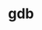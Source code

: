 ---
title: "gdb"
layout: cache
categories: [package, develop]
meta: {"compilers": ["gcc@=10.2.1", "gcc@=10.5.0", "gcc@=11.4.0", "gcc@=13.3.0"], "num_specs": 17, "num_specs_by_stack": {"developer-tools-aarch64-linux-gnu": 5, "developer-tools-manylinux2014": 1, "developer-tools-x86_64_v3-linux-gnu": 5, "hep": 6, "root": 17}, "oss": ["centos7", "rhel8", "ubuntu22.04"], "platforms": ["linux"], "stacks": ["developer-tools-aarch64-linux-gnu", "developer-tools-manylinux2014", "developer-tools-x86_64_v3-linux-gnu", "hep", "root"], "targets": ["aarch64", "x86_64_v3"], "versions": ["15.2"]}
spec_details: [{"compiler": "gcc@=10.2.1", "hash": "4vshneobtwnesazmgn3f4n3sustzo5ur", "os": "centos7", "platform": "linux", "size": "-", "stacks": ["developer-tools-manylinux2014", "root"], "tarball": "https://binaries.spack.io/develop/build_cache/linux-centos7-x86_64_v3/gcc-10.2.1/gdb-15.2/linux-centos7-x86_64_v3-gcc-10.2.1-gdb-15.2-4vshneobtwnesazmgn3f4n3sustzo5ur.spack", "target": "x86_64_v3", "variants": ["build_system=autotools", "+debuginfod", "~gold", "~ld", "~lto", "patches=7590c95", "+python", "~quad", "~source-highlight", "~tui", "+xz"], "versions": ["15.2"]}, {"compiler": "gcc@=10.5.0", "hash": "3cu4dc2r3gjqh33sai52knfpirvgihvh", "os": "centos7", "platform": "linux", "size": "-", "stacks": ["developer-tools-x86_64_v3-linux-gnu", "root"], "tarball": "https://binaries.spack.io/develop/build_cache/linux-centos7-x86_64_v3/gcc-10.5.0/gdb-15.2/linux-centos7-x86_64_v3-gcc-10.5.0-gdb-15.2-3cu4dc2r3gjqh33sai52knfpirvgihvh.spack", "target": "x86_64_v3", "variants": ["build_system=autotools", "+debuginfod", "~gold", "~ld", "~lto", "patches=7590c95", "+python", "~quad", "~source-highlight", "~tui", "+xz"], "versions": ["15.2"]}, {"compiler": "gcc@=10.5.0", "hash": "6e7txvkh6zudzoei47cpza6qtzosw4o4", "os": "centos7", "platform": "linux", "size": "-", "stacks": ["developer-tools-x86_64_v3-linux-gnu", "root"], "tarball": "https://binaries.spack.io/develop/build_cache/linux-centos7-x86_64_v3/gcc-10.5.0/gdb-15.2/linux-centos7-x86_64_v3-gcc-10.5.0-gdb-15.2-6e7txvkh6zudzoei47cpza6qtzosw4o4.spack", "target": "x86_64_v3", "variants": ["build_system=autotools", "+debuginfod", "~gold", "~ld", "~lto", "patches=7590c95", "+python", "~quad", "~source-highlight", "~tui", "+xz"], "versions": ["15.2"]}, {"compiler": "gcc@=10.5.0", "hash": "b23uajrr5m4a5xvz4pk5em74gz3mqprp", "os": "centos7", "platform": "linux", "size": "-", "stacks": ["developer-tools-x86_64_v3-linux-gnu", "root"], "tarball": "https://binaries.spack.io/develop/build_cache/linux-centos7-x86_64_v3/gcc-10.5.0/gdb-15.2/linux-centos7-x86_64_v3-gcc-10.5.0-gdb-15.2-b23uajrr5m4a5xvz4pk5em74gz3mqprp.spack", "target": "x86_64_v3", "variants": ["build_system=autotools", "+debuginfod", "~gold", "~ld", "~lto", "patches=7590c95", "+python", "~quad", "~source-highlight", "~tui", "+xz"], "versions": ["15.2"]}, {"compiler": "gcc@=10.5.0", "hash": "jwib4627z2cdly3ckvs3hbmwmwoqzl4v", "os": "centos7", "platform": "linux", "size": "-", "stacks": ["developer-tools-x86_64_v3-linux-gnu", "root"], "tarball": "https://binaries.spack.io/develop/build_cache/linux-centos7-x86_64_v3/gcc-10.5.0/gdb-15.2/linux-centos7-x86_64_v3-gcc-10.5.0-gdb-15.2-jwib4627z2cdly3ckvs3hbmwmwoqzl4v.spack", "target": "x86_64_v3", "variants": ["build_system=autotools", "+debuginfod", "~gold", "~ld", "~lto", "patches=7590c95", "+python", "~quad", "~source-highlight", "~tui", "+xz"], "versions": ["15.2"]}, {"compiler": "gcc@=10.5.0", "hash": "n7zjmqewgm546gtcttsdjgabcd7n7krw", "os": "centos7", "platform": "linux", "size": "-", "stacks": ["developer-tools-x86_64_v3-linux-gnu", "root"], "tarball": "https://binaries.spack.io/develop/build_cache/linux-centos7-x86_64_v3/gcc-10.5.0/gdb-15.2/linux-centos7-x86_64_v3-gcc-10.5.0-gdb-15.2-n7zjmqewgm546gtcttsdjgabcd7n7krw.spack", "target": "x86_64_v3", "variants": ["build_system=autotools", "+debuginfod", "~gold", "~ld", "~lto", "patches=7590c95", "+python", "~quad", "~source-highlight", "~tui", "+xz"], "versions": ["15.2"]}, {"compiler": "gcc@=13.3.0", "hash": "gjsq2oxtvw5hexxjzhhhoqaqcfeaceeo", "os": "rhel8", "platform": "linux", "size": "-", "stacks": ["developer-tools-aarch64-linux-gnu", "root"], "tarball": "https://binaries.spack.io/develop/build_cache/linux-rhel8-aarch64/gcc-13.3.0/gdb-15.2/linux-rhel8-aarch64-gcc-13.3.0-gdb-15.2-gjsq2oxtvw5hexxjzhhhoqaqcfeaceeo.spack", "target": "aarch64", "variants": ["build_system=autotools", "+debuginfod", "~gold", "~ld", "~lto", "patches=7590c95", "+python", "~quad", "~source-highlight", "~tui", "+xz"], "versions": ["15.2"]}, {"compiler": "gcc@=13.3.0", "hash": "pnajnbysirdxmywodfbddrtrgfjehu73", "os": "rhel8", "platform": "linux", "size": "-", "stacks": ["developer-tools-aarch64-linux-gnu", "root"], "tarball": "https://binaries.spack.io/develop/build_cache/linux-rhel8-aarch64/gcc-13.3.0/gdb-15.2/linux-rhel8-aarch64-gcc-13.3.0-gdb-15.2-pnajnbysirdxmywodfbddrtrgfjehu73.spack", "target": "aarch64", "variants": ["build_system=autotools", "+debuginfod", "~gold", "~ld", "~lto", "patches=7590c95", "+python", "~quad", "~source-highlight", "~tui", "+xz"], "versions": ["15.2"]}, {"compiler": "gcc@=13.3.0", "hash": "t2mubofz4jv4gapyycwwrvv5vm3t5sjs", "os": "rhel8", "platform": "linux", "size": "-", "stacks": ["developer-tools-aarch64-linux-gnu", "root"], "tarball": "https://binaries.spack.io/develop/build_cache/linux-rhel8-aarch64/gcc-13.3.0/gdb-15.2/linux-rhel8-aarch64-gcc-13.3.0-gdb-15.2-t2mubofz4jv4gapyycwwrvv5vm3t5sjs.spack", "target": "aarch64", "variants": ["build_system=autotools", "+debuginfod", "~gold", "~ld", "~lto", "patches=7590c95", "+python", "~quad", "~source-highlight", "~tui", "+xz"], "versions": ["15.2"]}, {"compiler": "gcc@=13.3.0", "hash": "vyfd3jjolyapxexunt6yzd4xgz2dxnmj", "os": "rhel8", "platform": "linux", "size": "-", "stacks": ["developer-tools-aarch64-linux-gnu", "root"], "tarball": "https://binaries.spack.io/develop/build_cache/linux-rhel8-aarch64/gcc-13.3.0/gdb-15.2/linux-rhel8-aarch64-gcc-13.3.0-gdb-15.2-vyfd3jjolyapxexunt6yzd4xgz2dxnmj.spack", "target": "aarch64", "variants": ["build_system=autotools", "+debuginfod", "~gold", "~ld", "~lto", "patches=7590c95", "+python", "~quad", "~source-highlight", "~tui", "+xz"], "versions": ["15.2"]}, {"compiler": "gcc@=13.3.0", "hash": "yzeochml4jx37ug3k76lsu7bx2d5xpny", "os": "rhel8", "platform": "linux", "size": "-", "stacks": ["developer-tools-aarch64-linux-gnu", "root"], "tarball": "https://binaries.spack.io/develop/build_cache/linux-rhel8-aarch64/gcc-13.3.0/gdb-15.2/linux-rhel8-aarch64-gcc-13.3.0-gdb-15.2-yzeochml4jx37ug3k76lsu7bx2d5xpny.spack", "target": "aarch64", "variants": ["build_system=autotools", "+debuginfod", "~gold", "~ld", "~lto", "patches=7590c95", "+python", "~quad", "~source-highlight", "~tui", "+xz"], "versions": ["15.2"]}, {"compiler": "gcc@=11.4.0", "hash": "s4ms6xhqsl3m2c25nkk4b2log46qtlae", "os": "ubuntu22.04", "platform": "linux", "size": "-", "stacks": ["hep", "root"], "tarball": "https://binaries.spack.io/develop/build_cache/linux-ubuntu22.04-x86_64_v3/gcc-11.4.0/gdb-15.2/linux-ubuntu22.04-x86_64_v3-gcc-11.4.0-gdb-15.2-s4ms6xhqsl3m2c25nkk4b2log46qtlae.spack", "target": "x86_64_v3", "variants": ["build_system=autotools", "+debuginfod", "~gold", "~ld", "~lto", "patches=7590c95", "+python", "~quad", "~source-highlight", "~tui", "+xz"], "versions": ["15.2"]}, {"compiler": "gcc@=11.4.0", "hash": "ppjxw3nf5qcdzv2pzmibhnqfesnrkz7a", "os": "ubuntu22.04", "platform": "linux", "size": "-", "stacks": ["hep", "root"], "tarball": "https://binaries.spack.io/develop/build_cache/linux-ubuntu22.04-x86_64_v3/gcc-11.4.0/gdb-15.2/linux-ubuntu22.04-x86_64_v3-gcc-11.4.0-gdb-15.2-ppjxw3nf5qcdzv2pzmibhnqfesnrkz7a.spack", "target": "x86_64_v3", "variants": ["build_system=autotools", "+debuginfod", "~gold", "~ld", "~lto", "patches=7590c95", "+python", "~quad", "~source-highlight", "~tui", "+xz"], "versions": ["15.2"]}, {"compiler": "gcc@=11.4.0", "hash": "23hsf7co5cgcmdqwiqbkhzdqg4leukl4", "os": "ubuntu22.04", "platform": "linux", "size": "-", "stacks": ["hep", "root"], "tarball": "https://binaries.spack.io/develop/build_cache/linux-ubuntu22.04-x86_64_v3/gcc-11.4.0/gdb-15.2/linux-ubuntu22.04-x86_64_v3-gcc-11.4.0-gdb-15.2-23hsf7co5cgcmdqwiqbkhzdqg4leukl4.spack", "target": "x86_64_v3", "variants": ["build_system=autotools", "+debuginfod", "~gold", "~ld", "~lto", "patches=7590c95", "+python", "~quad", "~source-highlight", "~tui", "+xz"], "versions": ["15.2"]}, {"compiler": "gcc@=11.4.0", "hash": "fj27n5hphjsserw7mmyghf2g67nll7lj", "os": "ubuntu22.04", "platform": "linux", "size": "-", "stacks": ["hep", "root"], "tarball": "https://binaries.spack.io/develop/build_cache/linux-ubuntu22.04-x86_64_v3/gcc-11.4.0/gdb-15.2/linux-ubuntu22.04-x86_64_v3-gcc-11.4.0-gdb-15.2-fj27n5hphjsserw7mmyghf2g67nll7lj.spack", "target": "x86_64_v3", "variants": ["build_system=autotools", "+debuginfod", "~gold", "~ld", "~lto", "patches=7590c95", "+python", "~quad", "~source-highlight", "~tui", "+xz"], "versions": ["15.2"]}, {"compiler": "gcc@=11.4.0", "hash": "5tlzavwxloremqn5i5g6onl6lairjc6w", "os": "ubuntu22.04", "platform": "linux", "size": "-", "stacks": ["hep", "root"], "tarball": "https://binaries.spack.io/develop/build_cache/linux-ubuntu22.04-x86_64_v3/gcc-11.4.0/gdb-15.2/linux-ubuntu22.04-x86_64_v3-gcc-11.4.0-gdb-15.2-5tlzavwxloremqn5i5g6onl6lairjc6w.spack", "target": "x86_64_v3", "variants": ["build_system=autotools", "+debuginfod", "~gold", "~ld", "~lto", "patches=7590c95", "+python", "~quad", "~source-highlight", "~tui", "+xz"], "versions": ["15.2"]}, {"compiler": "gcc@=11.4.0", "hash": "upr2wq4a2ww4wrmmgm5ohtq4jc6oxs7i", "os": "ubuntu22.04", "platform": "linux", "size": "-", "stacks": ["hep", "root"], "tarball": "https://binaries.spack.io/develop/build_cache/linux-ubuntu22.04-x86_64_v3/gcc-11.4.0/gdb-15.2/linux-ubuntu22.04-x86_64_v3-gcc-11.4.0-gdb-15.2-upr2wq4a2ww4wrmmgm5ohtq4jc6oxs7i.spack", "target": "x86_64_v3", "variants": ["build_system=autotools", "+debuginfod", "~gold", "~ld", "~lto", "patches=7590c95", "+python", "~quad", "~source-highlight", "~tui", "+xz"], "versions": ["15.2"]}]
---